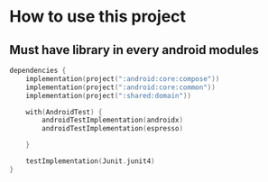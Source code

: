 # How to use this project

## Must have library in every android modules

```kotlin
dependencies {
    implementation(project(":android:core:compose"))
    implementation(project(":android:core:common"))
    implementation(project(":shared:domain"))

    with(AndroidTest) {
        androidTestImplementation(androidx)
        androidTestImplementation(espresso)

    }

    testImplementation(Junit.junit4)
}

```
